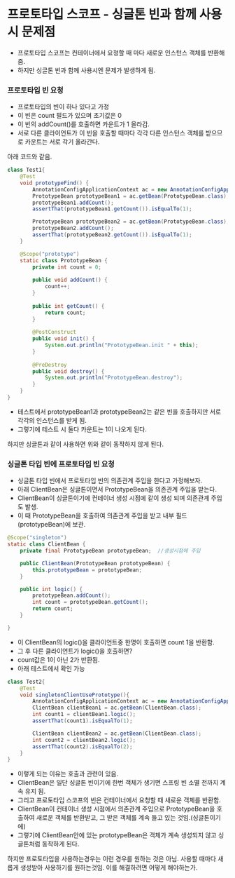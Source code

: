 # 프로토타입 스코프 - 싱글톤 빈과 함께 사용시 문제점

* 프로토타입 스코프는 컨테이너에서 요청할 때 마다 새로운 인스턴스 객체를 반환해줌.
* 하지만 싱글톤 빈과 함께 사용시엔 문제가 발생하게 됨.

### 프로토타입 빈 요청
* 프로토타입의 빈이 하나 있다고 가정
* 이 빈은 count 필드가 있으며 초기값은 0
* 이 빈의 addCount()를 호출하면 카운트가 1 올라감.
* 서로 다른 클라이언트가 이 빈을 호출할 때마다 각각 다른 인스턴스 객체를 받으므로 카운트는 서로 각기 올라간다.

아래 코드와 같음.
```java
class Test1{
    @Test
    void prototypeFind() {
        AnnotationConfigApplicationContext ac = new AnnotationConfigApplicationContext(PrototypeBean.class);
        PrototypeBean prototypeBean1 = ac.getBean(PrototypeBean.class);
        prototypeBean1.addCount();
        assertThat(prototypeBean1.getCount()).isEqualTo(1);

        PrototypeBean prototypeBean2 = ac.getBean(PrototypeBean.class);
        prototypeBean2.addCount();
        assertThat(prototypeBean2.getCount()).isEqualTo(1);
    }

    @Scope("prototype")
    static class PrototypeBean {
        private int count = 0;
    
        public void addCount() {
            count++;
        }
    
        public int getCount() {
            return count;
        }
    
        @PostConstruct
        public void init() {
            System.out.println("PrototypeBean.init " + this);
        }
    
        @PreDestroy
        public void destroy() {
            System.out.println("PrototypeBean.destroy");
        }
    }
}
```
* 테스트에서 prototypeBean1과 prototypeBean2는 같은 빈을 호출하지만 서로 각각의 인스턴스를 받게 됨.
* 그렇기에 테스트 시 둘다 카운트는 1이 나오게 된다.

하지만 싱글톤과 같이 사용하면 위와 같이 동작하지 않게 된다.

### 싱글톤 타입 빈에 프로토타입 빈 요청

* 싱글톤 타입 빈에서 프로토타입 빈의 의존관계 주입을 한다고 가정해보자.
* 아래 ClientBean은 싱글톤이면서 PrototypeBean을 의존관계 주입을 받는다.
* ClientBean이 싱글톤이기에 컨테이너 생성 시점에 같이 생성 되며 의존관계 주입도 발생.
* 이 때 PrototypeBean을 호출하여 의존관계 주입을 받고 내부 필드(prototypeBean)에 보관.

```java
@Scope("singleton")
static class ClientBean {
    private final PrototypeBean prototypeBean;  //생성시점에 주입

    public ClientBean(PrototypeBean prototypeBean) {
        this.prototypeBean = prototypeBean;
    }

    public int logic() {
        prototypeBean.addCount();
        int count = prototypeBean.getCount();
        return count;
    }

}
```
* 이 ClientBean의 logic()을 클라이언트중 한명이 호출하면 count 1을 반환함.
* 그 후 다른 클라이언트가 logic()을 호출하면?
* count값은 1이 아닌 2가 반환됨.
* 아래 테스트에서 확인 가능

```java
class Test2{
    @Test
    void singletonClientUsePrototype(){
        AnnotationConfigApplicationContext ac = new AnnotationConfigApplicationContext(ClientBean.class, PrototypeBean.class);
        ClientBean clientBean1 = ac.getBean(ClientBean.class);
        int count1 = clientBean1.logic();
        assertThat(count1).isEqualTo(1);

        ClientBean clientBean2 = ac.getBean(ClientBean.class);
        int count2 = clientBean2.logic();
        assertThat(count2).isEqualTo(2);
    }
}
```

* 이렇게 되는 이유는 호출과 관련이 있음.
* ClientBean은 일단 싱글톤 빈이기에 한번 객체가 생기면 스프링 빈 소멸 전까지 계속 유지 됨.
* 그리고 프로토타입 스코프의 빈은 컨테이너에서 요청할 때 새로운 객체를 반환함.
* ClientBean이 컨테이너 생성 시점에서 의존관계 주입으로 PrototypeBean을 호출하여 새로운 객체를 반환받고, 그 받은 객체를 계속 들고 있는 것임.(싱글톤이기에)
* 그렇기에 ClientBean안에 있는 prototypeBean은 객체가 계속 생성되지 않고 싱글톤처럼 동작하게 된다.

하지만 프로토타입을 사용하는경우는 이런 경우를 원하는 것은 아님. 사용할 때마다 새롭게 생성받아 사용하기를 원하는것임. 이를 해결하려면 어떻게 해야하는가.